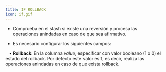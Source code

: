 ```yaml
---
title: IF ROLLBACK
icon: if.gif
---
```


* Comprueba en el stash si existe una reversión y procesa las operaciones anindadas en caso de que sea afirmativo.

* Es necesario configurar los siguientes campos: <br />

&nbsp; &nbsp;• **Rollback**: En la columna *value*, especificar con valor booleano (1 o 0) el estado del rollback. Por defecto este valor es 1, es decir, realiza las operaciones anindadas en caso de que exista rollback.

